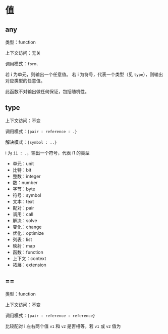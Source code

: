 # 值

## any

类型：function

上下文访问：无关

调用模式：`form.`

若 i 为单元，则输出一个任意值。
若 i 为符号，代表一个类型（见 `type`），则输出对应类型的任意值。

此函数不对输出做任何保证，包括随机性。

## type

上下文访问：不变

调用模式：`{pair : reference : .}`

解决模式：`{symbol : ..}`

i 为 `i1 : .`，输出一个符号，代表 i1 的类型

- 单元：unit
- 比特：bit
- 整数：integer
- 数：number
- 字节：byte
- 符号：symbol
- 文本：text
- 配对：pair
- 调用：call
- 解决：solve
- 变化：change
- 优化：optimize
- 列表：list
- 映射：map
- 函数：function
- 上下文：context
- 拓展：extension

## ==

类型：function

上下文访问：不变

调用模式：`{pair : reference : reference}`

比较配对 i 左右两个值 `v1` 和 `v2` 是否相等。若 `v1` 或 `v2` 值为
